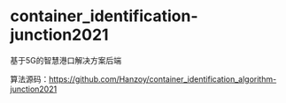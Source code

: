 # container_identification-junction2021
基于5G的智慧港口解决方案后端

算法源码：https://github.com/Hanzoy/container_identification_algorithm-junction2021
